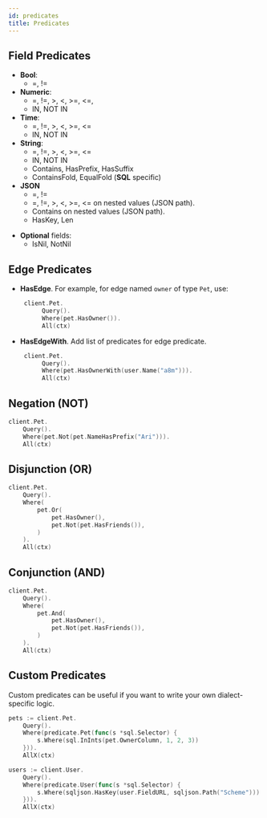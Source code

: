 ```yaml
---
id: predicates
title: Predicates
---
```


## Field Predicates

- **Bool**:
  - =, !=
- **Numeric**:
  - =, !=, >, <, >=, <=,
  - IN, NOT IN
- **Time**:
  - =, !=, >, <, >=, <=
  - IN, NOT IN
- **String**:
  - =, !=, >, <, >=, <=
  - IN, NOT IN
  - Contains, HasPrefix, HasSuffix
  - ContainsFold, EqualFold (**SQL** specific)
- **JSON**
  - =, !=
  - =, !=, >, <, >=, <= on nested values (JSON path).
  - Contains on nested values (JSON path).
  - HasKey, Len<P>
- **Optional** fields:
  - IsNil, NotNil

## Edge Predicates

- **HasEdge**. For example, for edge named `owner` of type `Pet`, use:

  ```go
   client.Pet.
		Query().
		Where(pet.HasOwner()).
		All(ctx)
  ```

- **HasEdgeWith**. Add list of predicates for edge predicate.

  ```go
   client.Pet.
		Query().
		Where(pet.HasOwnerWith(user.Name("a8m"))).
		All(ctx)
  ```


## Negation (NOT)

```go
client.Pet.
	Query().
	Where(pet.Not(pet.NameHasPrefix("Ari"))).
	All(ctx)
```

## Disjunction (OR)

```go
client.Pet.
	Query().
	Where(
		pet.Or(
			pet.HasOwner(),
			pet.Not(pet.HasFriends()),
		)
	).
	All(ctx)
```

## Conjunction (AND)

```go
client.Pet.
	Query().
	Where(
		pet.And(
			pet.HasOwner(),
			pet.Not(pet.HasFriends()),
		)
	).
	All(ctx)
```

## Custom Predicates

Custom predicates can be useful if you want to write your own dialect-specific logic.

```go
pets := client.Pet.
	Query().
	Where(predicate.Pet(func(s *sql.Selector) {
		s.Where(sql.InInts(pet.OwnerColumn, 1, 2, 3))
	})).
	AllX(ctx)

users := client.User.
	Query().
	Where(predicate.User(func(s *sql.Selector) {
		s.Where(sqljson.HasKey(user.FieldURL, sqljson.Path("Scheme")))
	})).
	AllX(ctx)
```
